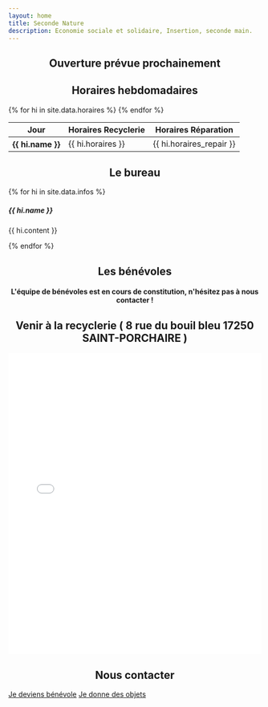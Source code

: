 ```yaml
---
layout: home
title: Seconde Nature
description: Economie sociale et solidaire, Insertion, seconde main.
---
```

<h2 style="text-align: center;" class="text-danger">Ouverture prévue prochainement</h2>
<h2 style="text-align: center;">Horaires hebdomadaires</h2>
<table class="table table-striped table-bordered">
  <thead>
    <tr>
      <th scope="col">Jour</th>
      <th scope="col">Horaires Recyclerie</th>
      <th scope="col">Horaires Réparation</th>
    </tr>
  </thead>
  <tbody>
    {% for hi in site.data.horaires %}
      <tr class="table-{{ hi.status }}">
        <th scope="row">{{ hi.name }}</th>
        <td>{{ hi.horaires }}</td>
        <td>{{ hi.horaires_repair }}</td>
      </tr>
    {% endfor %}
  </tbody>
</table>

<h2 style="text-align: center;">Le bureau</h2>

<div class="row">
    {% for hi in site.data.infos %}
    <div class="col-sm-2 mb-2 mb-sm-0">
        <div class="card shadow-sm" style="width: 14rem;">
            <img src="{{ hi.image }}" class="card-img-top" alt="">
            <div class="card-body">
                <h5 class="card-title">{{ hi.name }}</h5>
                <p class="card-text">{{ hi.content }}</p>
            </div>
        </div>
    </div>
    {% endfor %}
</div>

<h2 style="text-align: center;">Les bénévoles</h2>

<h4 style="text-align: center;" class="text-info">L'équipe de bénévoles est en cours de constitution, n'hésitez pas à nous contacter !</h4>


<h2 style="text-align: center;">Venir à la recyclerie ( 8 rue du bouil bleu 17250 SAINT-PORCHAIRE )</h2>
<div class="row">
    <div class="col d-flex justify-content-center">
              <iframe class="embed-responsive-item"  width="100%" height="600px" frameborder="0" allowfullscreen allow="geolocation" src="//umap.openstreetmap.fr/fr/map/seconde-nature_1163837?scaleControl=true&miniMap=true&scrollWheelZoom=true&zoomControl=true&editMode=disabled&moreControl=true&searchControl=null&tilelayersControl=null&embedControl=null&datalayersControl=true&onLoadPanel=none&captionBar=false&captionMenus=true#19/45.82805/-0.78452"></iframe>
               </div>
  </div>

<h2 style="text-align: center;">Nous contacter</h2>

  <div>
        <p class="text-center">
          <a href="mailto:asso.seconde.nature@gmail.com?subject=[BENEVOLAT]" target="_blank" class="btn btn-primary">Je deviens bénévole</a>
          <a href="mailto:asso.seconde.nature@gmail.com?subject=[DONS]" target="_blank" class="btn btn-primary">Je donne des objets</a>
        </p>
      </div>